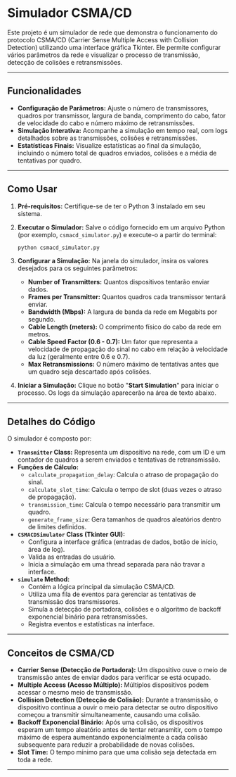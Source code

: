 # Simulador CSMA/CD

Este projeto é um simulador de rede que demonstra o funcionamento do protocolo CSMA/CD (Carrier Sense Multiple Access with Collision Detection) utilizando uma interface gráfica Tkinter. Ele permite configurar vários parâmetros da rede e visualizar o processo de transmissão, detecção de colisões e retransmissões.

-----

## Funcionalidades

  * **Configuração de Parâmetros:** Ajuste o número de transmissores, quadros por transmissor, largura de banda, comprimento do cabo, fator de velocidade do cabo e número máximo de retransmissões.
  * **Simulação Interativa:** Acompanhe a simulação em tempo real, com logs detalhados sobre as transmissões, colisões e retransmissões.
  * **Estatísticas Finais:** Visualize estatísticas ao final da simulação, incluindo o número total de quadros enviados, colisões e a média de tentativas por quadro.

-----

## Como Usar

1.  **Pré-requisitos:** Certifique-se de ter o Python 3 instalado em seu sistema.

2.  **Executar o Simulador:**
    Salve o código fornecido em um arquivo Python (por exemplo, `csmacd_simulator.py`) e execute-o a partir do terminal:

    ```bash
    python csmacd_simulator.py
    ```

3.  **Configurar a Simulação:**
    Na janela do simulador, insira os valores desejados para os seguintes parâmetros:

      * **Number of Transmitters:** Quantos dispositivos tentarão enviar dados.
      * **Frames per Transmitter:** Quantos quadros cada transmissor tentará enviar.
      * **Bandwidth (Mbps):** A largura de banda da rede em Megabits por segundo.
      * **Cable Length (meters):** O comprimento físico do cabo da rede em metros.
      * **Cable Speed Factor (0.6 - 0.7):** Um fator que representa a velocidade de propagação do sinal no cabo em relação à velocidade da luz (geralmente entre 0.6 e 0.7).
      * **Max Retransmissions:** O número máximo de tentativas antes que um quadro seja descartado após colisões.

4.  **Iniciar a Simulação:**
    Clique no botão "**Start Simulation**" para iniciar o processo. Os logs da simulação aparecerão na área de texto abaixo.

-----

## Detalhes do Código

O simulador é composto por:

  * **`Transmitter` Class:** Representa um dispositivo na rede, com um ID e um contador de quadros a serem enviados e tentativas de retransmissão.
  * **Funções de Cálculo:**
      * `calculate_propagation_delay`: Calcula o atraso de propagação do sinal.
      * `calculate_slot_time`: Calcula o tempo de slot (duas vezes o atraso de propagação).
      * `transmission_time`: Calcula o tempo necessário para transmitir um quadro.
      * `generate_frame_size`: Gera tamanhos de quadros aleatórios dentro de limites definidos.
  * **`CSMACDSimulator` Class (Tkinter GUI):**
      * Configura a interface gráfica (entradas de dados, botão de início, área de log).
      * Valida as entradas do usuário.
      * Inicia a simulação em uma thread separada para não travar a interface.
  * **`simulate` Method:**
      * Contém a lógica principal da simulação CSMA/CD.
      * Utiliza uma fila de eventos para gerenciar as tentativas de transmissão dos transmissores.
      * Simula a detecção de portadora, colisões e o algoritmo de backoff exponencial binário para retransmissões.
      * Registra eventos e estatísticas na interface.

-----

## Conceitos de CSMA/CD

  * **Carrier Sense (Detecção de Portadora):** Um dispositivo ouve o meio de transmissão antes de enviar dados para verificar se está ocupado.
  * **Multiple Access (Acesso Múltiplo):** Múltiplos dispositivos podem acessar o mesmo meio de transmissão.
  * **Collision Detection (Detecção de Colisão):** Durante a transmissão, o dispositivo continua a ouvir o meio para detectar se outro dispositivo começou a transmitir simultaneamente, causando uma colisão.
  * **Backoff Exponencial Binário:** Após uma colisão, os dispositivos esperam um tempo aleatório antes de tentar retransmitir, com o tempo máximo de espera aumentando exponencialmente a cada colisão subsequente para reduzir a probabilidade de novas colisões.
  * **Slot Time:** O tempo mínimo para que uma colisão seja detectada em toda a rede.

-----
